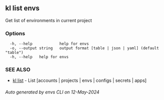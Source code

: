 ## kl list envs

Get list of environments in current project



### Options

```
  -h, --help            help for envs
  -o, --output string   output format [table | json | yaml] (default "table")
  -h, --help   help for envs
```

### SEE ALSO

* [kl list](kl_list.md)  - List [accounts | projects | envs | configs | secrets | apps]

###### Auto generated by envs CLI on 12-May-2024
